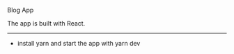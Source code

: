 Blog App

The app is built with React.

---------------------
* install yarn and start the app with yarn dev 
